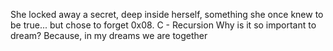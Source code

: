  She locked away a secret, deep inside herself, something she once knew to be true... but chose to forget
0x08. C - Recursion
Why is it so important to dream? Because, in my dreams we are together
